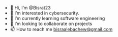- 👋 Hi, I’m @Bisrat23
- 👀 I’m interested in cybersecurity.
- 🌱 I’m currently learning software engineering 
- 💞️ I’m looking to collaborate on projects
- 📫 How to reach me bisraalebachew@gmail.com

<!---
Bisrat23/Bisrat23 is a ✨ special ✨ repository because its `README.md` (this file) appears on your GitHub profile.
You can click the Preview link to take a look at your changes.
--->
